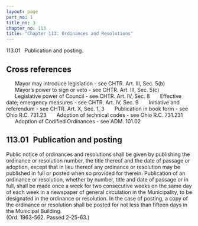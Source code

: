 ```yaml
---
layout: page
part_no: 1
title_no: 3
chapter_no: 113
title: "Chapter 113: Ordinances and Resolutions"
---
```


113.01   Publication and posting.

## Cross references

      Mayor may introduce legislation - see
CHTR. Art. III, Sec. 5(b)
      Mayor’s power to sign or veto - see
CHTR. Art. III, Sec. 5(c)
      Legislative power of Council - see
CHTR. Art. IV, Sec. 8
      Effective date; emergency measures - see
CHTR. Art. IV, Sec. 9
      Initiative and referendum - see
CHTR. Art. X, Sec. 1,
3
      Publication in book form - see Ohio R.C. 731.23
      Adoption of technical codes - see Ohio R.C. 731.231
      Adoption of Codified Ordinances - see ADM.
101.02

## 113.01   Publication and posting

Public notice of ordinances and resolutions shall be given by publishing the
ordinance or resolution number, the title thereof and the date of passage or
adoption, except that in lieu thereof any ordinance or resolution may be
published in full or posted when so provided for therein. Publication of an
ordinance or resolution, whether by number, title and date of passage or in
full, shall be made once a week for two consecutive weeks on the same day of
each week in a newspaper of general circulation in the Municipality, to be
designated in the ordinance or resolution. In the case of posting, a copy of
the ordinance or resolution shall be posted for not less than fifteen days in
the Municipal Building.  
(Ord. 1963-562. Passed 2-25-63.)
